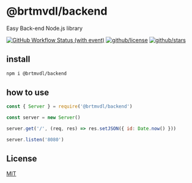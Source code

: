 # @brtmvdl/backend

Easy Back-end Node.js library

[![GitHub Workflow Status (with event)](https://img.shields.io/github/actions/workflow/status/brtmvdl/backend/npm-publish.yml?label=NPM%20package&link=https%3A%2F%2Fgithub.com%2Fbrtmvdl%2Fbackend%2Factions%2Fworkflows%2Fnpm-publish.yml)](https://github.com/brtmvdl/backend/actions/workflows/npm-publish.yml) [![github/license](https://img.shields.io/github/license/brtmvdl/backend)](https://img.shields.io/github/license/brtmvdl/backend) [![github/stars](https://img.shields.io/github/stars/brtmvdl/backend?style=social)](https://img.shields.io/github/stars/brtmvdl/backend?style=social)

## install

```bash
npm i @brtmvdl/backend
```

## how to use

```js
const { Server } = require('@brtmvdl/backend')

const server = new Server()

server.get('/', (req, res) => res.setJSON({ id: Date.now() }))

server.listen('8080')
```

## License

[MIT](./LICENSE)
